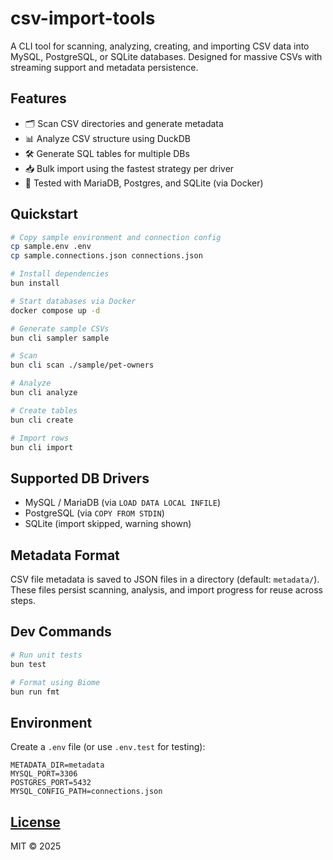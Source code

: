 # csv-import-tools

A CLI tool for scanning, analyzing, creating, and importing CSV data into MySQL, PostgreSQL, or SQLite databases. Designed for massive CSVs with streaming support and metadata persistence.

## Features

* 🗂 Scan CSV directories and generate metadata
* 📊 Analyze CSV structure using DuckDB
* 🛠️ Generate SQL tables for multiple DBs
* 📥 Bulk import using the fastest strategy per driver
* 🧪 Tested with MariaDB, Postgres, and SQLite (via Docker)

## Quickstart

```bash
# Copy sample environment and connection config
cp sample.env .env
cp sample.connections.json connections.json

# Install dependencies
bun install

# Start databases via Docker
docker compose up -d

# Generate sample CSVs
bun cli sampler sample

# Scan
bun cli scan ./sample/pet-owners

# Analyze
bun cli analyze

# Create tables
bun cli create

# Import rows
bun cli import
```

## Supported DB Drivers

* MySQL / MariaDB (via `LOAD DATA LOCAL INFILE`)
* PostgreSQL (via `COPY FROM STDIN`)
* SQLite (import skipped, warning shown)

## Metadata Format

CSV file metadata is saved to JSON files in a directory (default: `metadata/`). These files persist scanning, analysis, and import progress for reuse across steps.

## Dev Commands

```bash
# Run unit tests
bun test

# Format using Biome
bun run fmt
```

## Environment

Create a `.env` file (or use `.env.test` for testing):

```env
METADATA_DIR=metadata
MYSQL_PORT=3306
POSTGRES_PORT=5432
MYSQL_CONFIG_PATH=connections.json
```

## [License](LICENSE)

MIT © 2025
